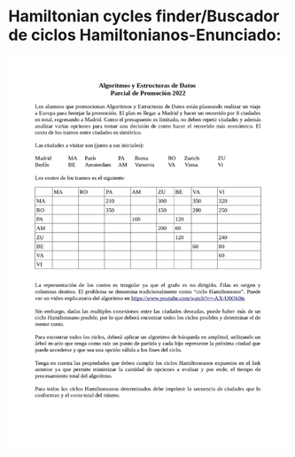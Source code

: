 # Hamiltonian cycles finder/Buscador de ciclos Hamiltonianos-Enunciado:
<img src="/enunciado/img1.jpg" alt="enunciado">

